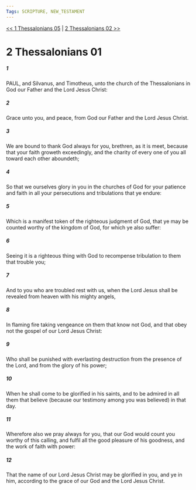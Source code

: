 ```yaml
---
Tags: SCRIPTURE, NEW_TESTAMENT
---
```


[<< 1 Thessalonians 05](NEW_TESTAMENT/13_1_Thessalonians/1_Thessalonians_05.md) | [2 Thessalonians 02 >>](NEW_TESTAMENT/14_2_Thessalonians/2_Thessalonians_02.md)

# 2 Thessalonians 01

##### 1

PAUL, and Silvanus, and Timotheus, unto the church of the Thessalonians in God our Father and the Lord Jesus Christ:

##### 2

Grace unto you, and peace, from God our Father and the Lord Jesus Christ.

##### 3

We are bound to thank God always for you, brethren, as it is meet, because that your faith groweth exceedingly, and the charity of every one of you all toward each other aboundeth;

##### 4

So that we ourselves glory in you in the churches of God for your patience and faith in all your persecutions and tribulations that ye endure:

##### 5

Which is a manifest token of the righteous judgment of God, that ye may be counted worthy of the kingdom of God, for which ye also suffer:

##### 6

Seeing it is a righteous thing with God to recompense tribulation to them that trouble you;

##### 7

And to you who are troubled rest with us, when the Lord Jesus shall be revealed from heaven with his mighty angels,

##### 8

In flaming fire taking vengeance on them that know not God, and that obey not the gospel of our Lord Jesus Christ:

##### 9

Who shall be punished with everlasting destruction from the presence of the Lord, and from the glory of his power;

##### 10

When he shall come to be glorified in his saints, and to be admired in all them that believe (because our testimony among you was believed) in that day.

##### 11

Wherefore also we pray always for you, that our God would count you worthy of this calling, and fulfil all the good pleasure of his goodness, and the work of faith with power:

##### 12

That the name of our Lord Jesus Christ may be glorified in you, and ye in him, according to the grace of our God and the Lord Jesus Christ.
